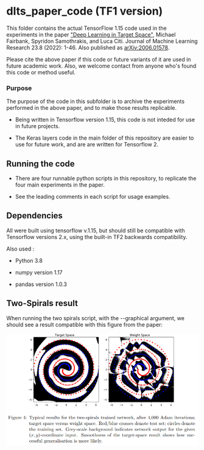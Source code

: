 # dlts_paper_code (TF1 version)

This folder contains the actual TensorFlow 1.15 code used in the experiments in the paper ["Deep Learning in Target Space"](https://jmlr.org/papers/v23/20-040.html), Michael Fairbank, Spyridon Samothrakis, and Luca Citi. Journal of Machine Learning Research 23.8 (2022): 1-46.   Also published as [arXiv:2006.01578](https://arxiv.org/abs/2006.01578).

Please cite the above paper if this code or future variants of it are used in future academic work.  Also, we welcome contact from anyone who's found this code or method useful.

### Purpose

The purpose of the code in this subfolder is to archive the experiments performed in the above paper, and to make those results replicable.  

- Being written in Tensorflow version 1.15, this code is not inteded for use in future projects.  

- The Keras layers code in the main folder of this repository are easier to use for future work, and are are written for Tensorflow 2.

## Running the code

- There are four runnable python scripts in this repository, to replicate the four main experiments in the paper.

- See the leading comments in each script for usage examples.

## Dependencies

All were built using tensorflow v.1.15, but should still be compatible with Tensorflow versions 2.x, using the built-in TF2 backwards compatibility.

Also used :

- Python 3.8

- numpy version 1.17 

- pandas version 1.0.3 

## Two-Spirals result

When running the two spirals script, with the --graphical argument, we should see a result compatible with this figure from the paper:

![Two-Spirals image](../spirals_image.png)
